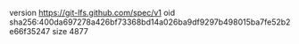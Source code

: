 version https://git-lfs.github.com/spec/v1
oid sha256:400da697278a426bf73368bd14a026ba9df9297b498015ba7fe52b2e66f35247
size 4877
